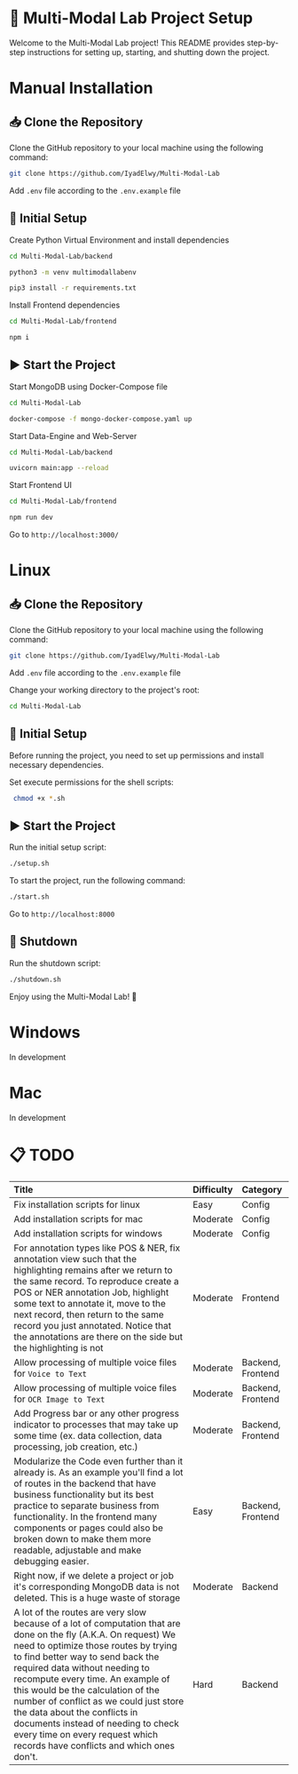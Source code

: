 # 🚀 Multi-Modal Lab Project Setup

Welcome to the Multi-Modal Lab project! This README provides step-by-step instructions for setting up, starting, and shutting down the project.

# Manual Installation

## 📥 Clone the Repository

Clone the GitHub repository to your local machine using the following command:

```bash
git clone https://github.com/IyadElwy/Multi-Modal-Lab
```

Add `.env` file according to the `.env.example` file

## 🔧 Initial Setup

Create Python Virtual Environment and install dependencies

```bash
cd Multi-Modal-Lab/backend
```

```bash
python3 -m venv multimodallabenv
```

```bash
pip3 install -r requirements.txt
```

Install Frontend dependencies

```bash
cd Multi-Modal-Lab/frontend
```

```bash
npm i
```

## ▶️ Start the Project

Start MongoDB using Docker-Compose file

```bash
cd Multi-Modal-Lab
```

```bash
docker-compose -f mongo-docker-compose.yaml up
```

Start Data-Engine and Web-Server

```bash
cd Multi-Modal-Lab/backend
```

```bash
uvicorn main:app --reload
```

Start Frontend UI

```bash
cd Multi-Modal-Lab/frontend
```

```bash
npm run dev
```

Go to `http://localhost:3000/`

# Linux

## 📥 Clone the Repository

Clone the GitHub repository to your local machine using the following command:

```bash
git clone https://github.com/IyadElwy/Multi-Modal-Lab
```

Add `.env` file according to the `.env.example` file

Change your working directory to the project's root:

```bash
cd Multi-Modal-Lab
```

## 🔧 Initial Setup

Before running the project, you need to set up permissions and install necessary dependencies.

Set execute permissions for the shell scripts:

```bash
 chmod +x *.sh
```

## ▶️ Start the Project

Run the initial setup script:

```bash
./setup.sh
```

To start the project, run the following command:

```bash
./start.sh
```

Go to `http://localhost:8000`

## 🛑 Shutdown

Run the shutdown script:

```bash
./shutdown.sh
```

Enjoy using the Multi-Modal Lab! 🎉

# Windows

In development

# Mac

In development

# 📋 TODO

| Title                                                                                                                                                                                                                                                                                                                                                                                                                                                                                                  | Difficulty | Category          |
| :----------------------------------------------------------------------------------------------------------------------------------------------------------------------------------------------------------------------------------------------------------------------------------------------------------------------------------------------------------------------------------------------------------------------------------------------------------------------------------------------------- | :--------- | :---------------- |
| Fix installation scripts for linux                                                                                                                                                                                                                                                                                                                                                                                                                                                                     | Easy       | Config            |
| Add installation scripts for mac                                                                                                                                                                                                                                                                                                                                                                                                                                                                       | Moderate   | Config            |
| Add installation scripts for windows                                                                                                                                                                                                                                                                                                                                                                                                                                                                   | Moderate   | Config            |
| For annotation types like POS & NER, fix annotation view such that the highlighting remains after we return to the same record. To reproduce create a POS or NER annotation Job, highlight some text to annotate it, move to the next record, then return to the same record you just annotated. Notice that the annotations are there on the side but the highlighting is not                                                                                                                         | Moderate   | Frontend          |
| Allow processing of multiple voice files for `Voice to Text`                                                                                                                                                                                                                                                                                                                                                                                                                                           | Moderate   | Backend, Frontend |
| Allow processing of multiple voice files for `OCR Image to Text`                                                                                                                                                                                                                                                                                                                                                                                                                                       | Moderate   | Backend, Frontend |
| Add Progress bar or any other progress indicator to processes that may take up some time (ex. data collection, data processing, job creation, etc.)                                                                                                                                                                                                                                                                                                                                                    | Moderate   | Backend, Frontend |
| Modularize the Code even further than it already is. As an example you'll find a lot of routes in the backend that have business functionality but its best practice to separate business from functionality. In the frontend many components or pages could also be broken down to make them more readable, adjustable and make debugging easier.                                                                                                                                                     | Easy       | Backend, Frontend |
| Right now, if we delete a project or job it's corresponding MongoDB data is not deleted. This is a huge waste of storage                                                                                                                                                                                                                                                                                                                                                                               | Moderate   | Backend           |
| A lot of the routes are very slow because of a lot of computation that are done on the fly (A.K.A. On request) We need to optimize those routes by trying to find better way to send back the required data without needing to recompute every time. An example of this would be the calculation of the number of conflict as we could just store the data about the conflicts in documents instead of needing to check every time on every request which records have conflicts and which ones don't. | Hard       | Backend           |
